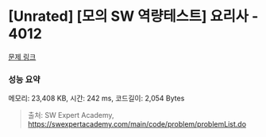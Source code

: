 # [Unrated] [모의 SW 역량테스트] 요리사 - 4012 

[문제 링크](https://swexpertacademy.com/main/code/problem/problemDetail.do?contestProbId=AWIeUtVakTMDFAVH) 

### 성능 요약

메모리: 23,408 KB, 시간: 242 ms, 코드길이: 2,054 Bytes



> 출처: SW Expert Academy, https://swexpertacademy.com/main/code/problem/problemList.do